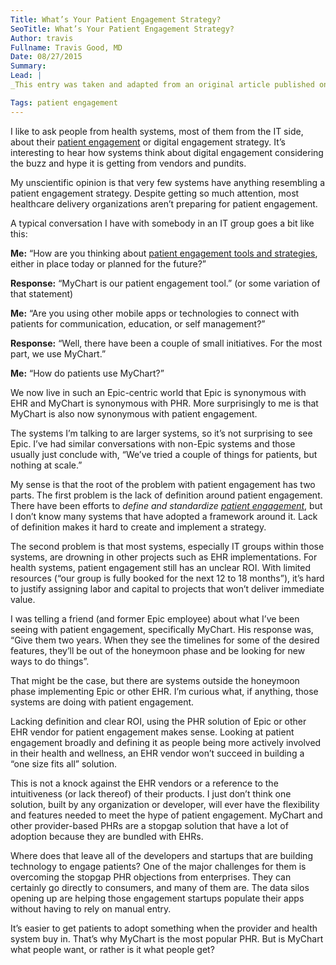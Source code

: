 ```yaml
---
Title: What’s Your Patient Engagement Strategy?
SeoTitle: What’s Your Patient Engagement Strategy?
Author: travis
Fullname: Travis Good, MD
Date: 08/27/2015
Summary: 
Lead: |
_This entry was taken and adapted from an original article published on [HIStalk](http://histalkmobile.com/) on August 18, 2014 by [Travis Good](https://catalyze.io/travis), MD, Catalyze Co-Founder & CEO. You can read the original [here](http://histalkmobile.com/whats-your-patient-engagement-strategy/)._

Tags: patient engagement
---
```

I like to ask people from health systems, most of them from the IT side, about their [patient engagement](https://catalyze.io/solutions/patient-engagement) or digital engagement strategy. It’s interesting to hear how systems think about digital engagement considering the buzz and hype it is getting from vendors and pundits.

My unscientific opinion is that very few systems have anything resembling a patient engagement strategy. Despite getting so much attention, most healthcare delivery organizations aren’t preparing for patient engagement.

A typical conversation I have with somebody in an IT group goes a bit like this:

**Me:** “How are you thinking about [patient engagement tools and strategies](https://catalyze.io/solutions/patient-engagement), either in place today or planned for the future?”

**Response:** “MyChart is our patient engagement tool.” (or some variation of that statement) 

**Me:** “Are you using other mobile apps or technologies to connect with patients for communication, education, or self management?”

**Response:** “Well, there have been a couple of small initiatives. For the most part, we use MyChart.” 

**Me:** “How do patients use MyChart?”

We now live in such an Epic-centric world that Epic is synonymous with EHR and MyChart is synonymous with PHR. More surprisingly to me is that MyChart is also now synonymous with patient engagement.

The systems I’m talking to are larger systems, so it’s not surprising to see Epic. I’ve had similar conversations with non-Epic systems and those usually just conclude with, “We’ve tried a couple of things for patients, but nothing at scale.”

My sense is that the root of the problem with patient engagement has two parts. The first problem is the lack of definition around patient engagement. There have been efforts to *define and standardize [patient engagement](https://catalyze.io/solutions/patient-engagement)*, but I don’t know many systems that have adopted a framework around it. Lack of definition makes it hard to create and implement a strategy.

The second problem is that most systems, especially IT groups within those systems, are drowning in other projects such as EHR implementations. For health systems, patient engagement still has an unclear ROI. With limited resources (“our group is fully booked for the next 12 to 18 months”), it’s hard to justify assigning labor and capital to projects that won’t deliver immediate value.

I was telling a friend (and former Epic employee) about what I’ve been seeing with patient engagement, specifically MyChart. His response was, “Give them two years. When they see the timelines for some of the desired features, they’ll be out of the honeymoon phase and be looking for new ways to do things”.

That might be the case, but there are systems outside the honeymoon phase implementing Epic or other EHR. I’m curious what, if anything, those systems are doing with patient engagement.

Lacking definition and clear ROI, using the PHR solution of Epic or other EHR vendor for patient engagement makes sense. Looking at patient engagement broadly and defining it as people being more actively involved in their health and wellness, an EHR vendor won’t succeed in building a “one size fits all” solution.

This is not a knock against the EHR vendors or a reference to the intuitiveness (or lack thereof) of their products. I just don’t think one solution, built by any organization or developer, will ever have the flexibility and features needed to meet the hype of patient engagement. MyChart and other provider-based PHRs are a stopgap solution that have a lot of adoption because they are bundled with EHRs.

Where does that leave all of the developers and startups that are building technology to engage patients? One of the major challenges for them is overcoming the stopgap PHR objections from enterprises. They can certainly go directly to consumers, and many of them are. The data silos opening up are helping those engagement startups populate their apps without having to rely on manual entry. 

It’s easier to get patients to adopt something when the provider and health system buy in. That’s why MyChart is the most popular PHR. But is MyChart what people want, or rather is it what people get?
